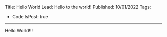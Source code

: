 ﻿Title: Hello World
Lead: Hello to the world!
Published: 10/01/2022
Tags:
  - Code
IsPost: true

---

Hello World!!!